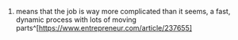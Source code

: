 1. means that the job is way more complicated than it seems, a fast, dynamic process with lots of moving parts^[https://www.entrepreneur.com/article/237655]
